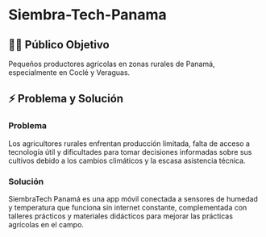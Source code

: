 # Siembra-Tech-Panama
## 👨‍🌾 Público Objetivo  
Pequeños productores agrícolas en zonas rurales de Panamá, especialmente en Coclé y Veraguas.

## ⚡ Problema y Solución

### Problema  
Los agricultores rurales enfrentan producción limitada, falta de acceso a tecnología útil y dificultades para tomar decisiones informadas sobre sus cultivos debido a los cambios climáticos y la escasa asistencia técnica.

### Solución  
SiembraTech Panamá es una app móvil conectada a sensores de humedad y temperatura que funciona sin internet constante, complementada con talleres prácticos y materiales didácticos para mejorar las prácticas agrícolas en el campo.
